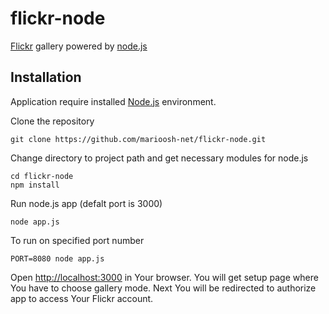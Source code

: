 flickr-node
===============

[Flickr](http://www.flickr.com/) gallery powered by [node.js](http://nodejs.org/)

Installation
------------
Application require installed [Node.js](http://nodejs.org/) environment.

Clone the repository

    git clone https://github.com/marioosh-net/flickr-node.git

Change directory to project path and get necessary modules for node.js

    cd flickr-node
    npm install

Run node.js app (defalt port is 3000) 

    node app.js
    
To run on specified port number

    PORT=8080 node app.js

Open [http://localhost:3000](http://localhost:3000) in Your browser. You will get setup page where You
have to choose gallery mode. Next You will be redirected to authorize app to access Your Flickr account.
